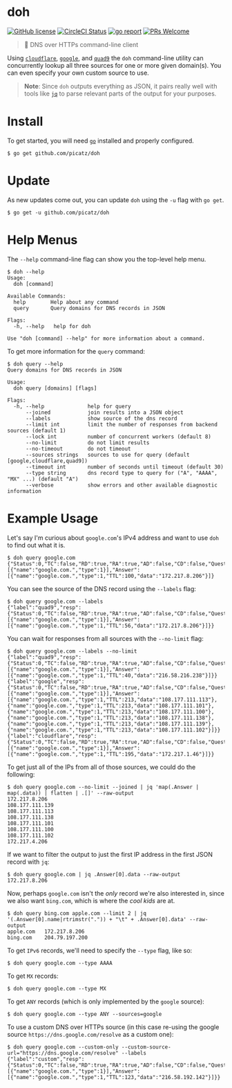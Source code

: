 # doh

[![GitHub license](https://img.shields.io/badge/license-MIT-blue.svg)](https://github.com/picatz/doh/blob/master/LICENSE)
[![CircleCI Status](https://circleci.com/gh/picatz/doh.svg?style=shield&circle-token=:circle-token)](https://circleci.com/gh/picatz/doh)
[![go report](https://goreportcard.com/badge/github.com/picatz/doh)](https://github.com/picatz/doh)
[![PRs Welcome](https://img.shields.io/badge/PRs-welcome-brightgreen.svg)](https://github.com/picatz/doh/pulls)


> 🍩  DNS over HTTPs command-line client

Using [`cloudflare`](https://developers.cloudflare.com/1.1.1.1/dns-over-https/), [`google`](https://developers.google.com/speed/public-dns/docs/dns-over-https), and [`quad9`](https://quad9.net/doh-quad9-dns-servers/) the `doh` command-line utility can concurrently lookup all three sources for one or more given domain(s). You can even specify your own custom source to use.

> **Note**: Since `doh` outputs everything as JSON, it pairs really well with tools like [`jq`](https://stedolan.github.io/jq/) to parse relevant parts of the output for your purposes.

# Install
To get started, you will need [`go`](https://golang.org/doc/install) installed and properly configured.
```shell
$ go get github.com/picatz/doh
```

# Update
As new updates come out, you can update `doh` using the `-u` flag with `go get`.
```shell
$ go get -u github.com/picatz/doh
```

# Help Menus
The `--help` command-line flag can show you the top-level help menu.
```console
$ doh --help
Usage:
  doh [command]

Available Commands:
  help        Help about any command
  query       Query domains for DNS records in JSON

Flags:
  -h, --help   help for doh

Use "doh [command] --help" for more information about a command.
```

To get more information for the `query` command:
```console
$ doh query --help
Query domains for DNS records in JSON

Usage:
  doh query [domains] [flags]

Flags:
  -h, --help              help for query
      --joined            join results into a JSON object
      --labels            show source of the dns record
      --limit int         limit the number of responses from backend sources (default 1)
      --lock int          number of concurrent workers (default 8)
      --no-limit          do not limit results
      --no-timeout        do not timeout
      --sources strings   sources to use for query (default [google,cloudflare,quad9])
      --timeout int       number of seconds until timeout (default 30)
      --type string       dns record type to query for ("A", "AAAA", "MX" ...) (default "A")
      --verbose           show errors and other available diagnostic information
```

# Example Usage
Let's say I'm curious about `google.com`'s IPv4 address and want to use `doh` to find out what it is.
```console
$ doh query google.com
{"Status":0,"TC":false,"RD":true,"RA":true,"AD":false,"CD":false,"Question":[{"name":"google.com.","type":1}],"Answer":[{"name":"google.com.","type":1,"TTL":100,"data":"172.217.8.206"}]}
```

You can see the source of the DNS record using the `--labels` flag:
```console
$ doh query google.com --labels
{"label":"quad9","resp":{"Status":0,"TC":false,"RD":true,"RA":true,"AD":false,"CD":false,"Question":[{"name":"google.com.","type":1}],"Answer":[{"name":"google.com.","type":1,"TTL":56,"data":"172.217.8.206"}]}}
```

You can wait for responses from all sources with the `--no-limit` flag:
```console
$ doh query google.com --labels --no-limit
{"label":"quad9","resp":{"Status":0,"TC":false,"RD":true,"RA":true,"AD":false,"CD":false,"Question":[{"name":"google.com.","type":1}],"Answer":[{"name":"google.com.","type":1,"TTL":40,"data":"216.58.216.238"}]}}
{"label":"google","resp":{"Status":0,"TC":false,"RD":true,"RA":true,"AD":false,"CD":false,"Question":[{"name":"google.com.","type":1}],"Answer":[{"name":"google.com.","type":1,"TTL":213,"data":"108.177.111.113"},{"name":"google.com.","type":1,"TTL":213,"data":"108.177.111.101"},{"name":"google.com.","type":1,"TTL":213,"data":"108.177.111.100"},{"name":"google.com.","type":1,"TTL":213,"data":"108.177.111.138"},{"name":"google.com.","type":1,"TTL":213,"data":"108.177.111.139"},{"name":"google.com.","type":1,"TTL":213,"data":"108.177.111.102"}]}}
{"label":"cloudflare","resp":{"Status":0,"TC":false,"RD":true,"RA":true,"AD":false,"CD":false,"Question":[{"name":"google.com.","type":1}],"Answer":[{"name":"google.com.","type":1,"TTL":195,"data":"172.217.1.46"}]}}
```

To get just all of the IPs from all of those sources, we could do the following:
```console
$ doh query google.com --no-limit --joined | jq 'map(.Answer | map(.data)) | flatten | .[]' --raw-output
172.217.8.206
108.177.111.139
108.177.111.113
108.177.111.138
108.177.111.101
108.177.111.100
108.177.111.102
172.217.4.206
```

If we want to filter the output to just the first IP address in the first JSON record with `jq`:
```console
$ doh query google.com | jq .Answer[0].data --raw-output
172.217.8.206
```

Now, perhaps `google.com` isn't the _only_ record we're also interested in, since we also want `bing.com`, which is where the _cool kids_ are at.
```console
$ doh query bing.com apple.com --limit 2 | jq '(.Answer[0].name|rtrimstr(".")) + "\t" + .Answer[0].data' --raw-output
apple.com	172.217.8.206
bing.com	204.79.197.200
```

To get `IPv6` records, we'll need to specify the `--type` flag, like so:
```
$ doh query google.com --type AAAA
```

To get `MX` records:
```
$ doh query google.com --type MX
```

To get `ANY` records (which is only implemented by the `google` source):
```
$ doh query google.com --type ANY --sources=google
```

To use a custom DNS over HTTPs source (in this case re-using the google source `https://dns.google.com/resolve` as a custom one):
```console
$ doh query google.com --custom-only --custom-source-url="https://dns.google.com/resolve" --labels
{"label":"custom","resp":{"Status":0,"TC":false,"RD":true,"RA":true,"AD":false,"CD":false,"Question":[{"name":"google.com.","type":1}],"Answer":[{"name":"google.com.","type":1,"TTL":123,"data":"216.58.192.142"}]}}
```